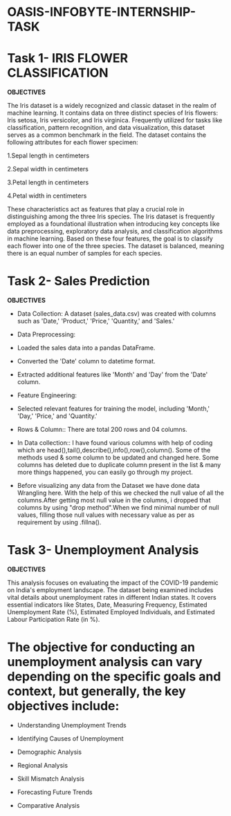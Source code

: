 # OASIS-INFOBYTE-INTERNSHIP-TASK

# Task 1- IRIS FLOWER CLASSIFICATION 

**OBJECTIVES**

The Iris dataset is a widely recognized and classic dataset in the realm of machine learning. It contains data on three distinct species of Iris flowers: Iris setosa, Iris versicolor, and Iris virginica. Frequently utilized for tasks like classification, pattern recognition, and data visualization, this dataset serves as a common benchmark in the field. The dataset contains the following attributes for each flower specimen: 

1.Sepal length in centimeters

2.Sepal width in centimeters

3.Petal length in centimeters

4.Petal width in centimeters

These characteristics act as features that play a crucial role in distinguishing among the three Iris species. The Iris dataset is frequently employed as a foundational illustration when introducing key concepts like data preprocessing, exploratory data analysis, and classification algorithms in machine learning. Based on these four features, the goal is to classify each flower into one of the three species. The dataset is balanced, meaning there is an equal number of samples for each species.

# Task 2- Sales Prediction

  **OBJECTIVES**

* Data Collection: A dataset (sales_data.csv) was created with columns such as 'Date,' 'Product,' 'Price,' 'Quantity,' and 'Sales.'

* Data Preprocessing:

* Loaded the sales data into a pandas DataFrame.

* Converted the 'Date' column to datetime format.

* Extracted additional features like 'Month' and 'Day' from the 'Date' column.

* Feature Engineering:

* Selected relevant features for training the model, including 'Month,' 'Day,' 'Price,' and 'Quantity.'

* Rows & Column:: There are total 200 rows and 04 columns.

* In Data collection:: I have found various columns with help of coding which are head(),tail(),describe(),info(),row(),column(). Some of the methods used & some column to be updated and changed here. Some columns has deleted due to duplicate column present in the list & many more things happened, you can easily go through my project.

* Before visualizing any data from the Dataset we have done data Wrangling here. With the help of this we checked the null value of all the columns.After getting most null value in the columns, i dropped that columns by using "drop method".When we find minimal number of null values, filling those null values with necessary value as per as requirement by using .fillna().


# Task 3- Unemployment Analysis

  **OBJECTIVES**

This analysis focuses on evaluating the impact of the COVID-19 pandemic on India's employment landscape. The dataset being examined includes vital details about unemployment rates in different Indian states. It covers essential indicators like States, Date, Measuring Frequency, Estimated Unemployment Rate (%), Estimated Employed Individuals, and Estimated Labour Participation Rate (in %).

# The objective for conducting an unemployment analysis can vary depending on the specific goals and context, but generally, the key objectives include:

* Understanding Unemployment Trends

* Identifying Causes of Unemployment

* Demographic Analysis

* Regional Analysis

* Skill Mismatch Analysis

* Forecasting Future Trends

* Comparative Analysis
